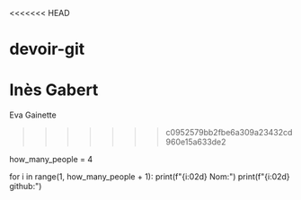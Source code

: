 <<<<<<< HEAD
# devoir-git
Inès Gabert
=======
Eva Gainette 

>>>>>>> c0952579bb2fbe6a309a23432cd960e15a633de2


how_many_people = 4

for i in range(1, how_many_people + 1):
    print(f"{i:02d} Nom:")
    print(f"{i:02d} github:")
    
    
